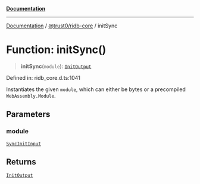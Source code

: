 [**Documentation**](../../../README.md)

***

[Documentation](../../../README.md) / [@trust0/ridb-core](../README.md) / initSync

# Function: initSync()

> **initSync**(`module`): [`InitOutput`](../interfaces/InitOutput.md)

Defined in: ridb\_core.d.ts:1041

Instantiates the given `module`, which can either be bytes or
a precompiled `WebAssembly.Module`.

## Parameters

### module

[`SyncInitInput`](../type-aliases/SyncInitInput.md)

## Returns

[`InitOutput`](../interfaces/InitOutput.md)

